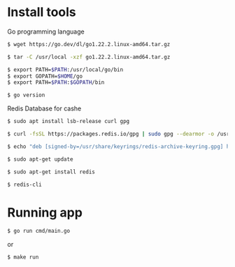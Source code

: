 # Install tools

Go programming language

```sh
$ wget https://go.dev/dl/go1.22.2.linux-amd64.tar.gz

$ tar -C /usr/local -xzf go1.22.2.linux-amd64.tar.gz

$ export PATH=$PATH:/usr/local/go/bin
$ export GOPATH=$HOME/go
$ export PATH=$PATH:$GOPATH/bin

$ go version
```

Redis Database for cashe

```sh
$ sudo apt install lsb-release curl gpg

$ curl -fsSL https://packages.redis.io/gpg | sudo gpg --dearmor -o /usr/share/keyrings/redis-archive-keyring.gpg

$ echo "deb [signed-by=/usr/share/keyrings/redis-archive-keyring.gpg] https://packages.redis.io/deb $(lsb_release -cs) main" | sudo tee /etc/apt/sources.list.d/redis.list

$ sudo apt-get update

$ sudo apt-get install redis

$ redis-cli
```

# Running app

```sh
$ go run cmd/main.go
```
or 
```sh
$ make run
```
